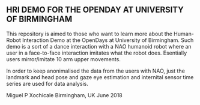 HRI DEMO FOR THE OPENDAY AT UNIVERSITY OF BIRMINGHAM
---

This repository is aimed to those who want to learn more about the Human-Robot
Interaction Demo at the OpenDays at University of Birmingham. Such demo is a
sort of a dance interaction with a NAO humanoid robot where an user 
in a face-to-face interaction imitates what the robot does. 
Esentially users mirror/imitate 10 arm upper movements.

In order to keep anonimalised the data from the users with NAO,
just the landmark and head pose and gaze eye estimation and internital sensor
time series are used for data analysis.


Miguel P Xochicale
Birmingham, UK
June 2018


